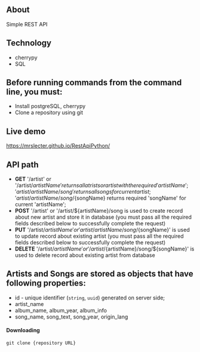 ## About

Simple REST API

## Technology

- cherrypy
- SQL

## Before running commands from the command line, you must:

- Install postgreSQL, cherrypy
- Clone a repository using git

## Live demo

https://mrslecter.github.io/RestApiPython/

## API path

* **GET** '/artist' or '/artist/${artistName}' returns all atrists or artist with the required 'artistName';
          'artist/{artistName}/song' returns all songs for current artist;
          'artist/{artistName}/song/${songName} returns required 'songName' for current 'artistName';
* **POST** '/artist' or '/artist/${artistName}/song is used to create record about new artist and store it in database (you must pass all the required fields described below to successfully complete the request)
* **PUT** '/artist/${artistName}' or 'artist/{artistName}/song/${songName}' is used to update record about existing artist (you must pass all the required fields described below to successfully complete the request)
* **DELETE** '/artist/${artistName}'  or '/artist/${artistName}/song/${songName}' is used to delete record about existing artist from database
</code>

## Artists and Songs are stored as objects that have following properties:
* id - unique identifier (`string`, `uuid`) generated on server side;
* artist_name
* album_name, album_year, album_info
* song_name, song_text, song_year, origin_lang

<h4>Downloading</h4>
<code>git clone {repository URL}</code>


